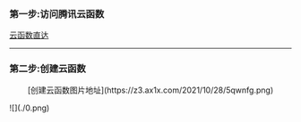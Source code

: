 ### 第一步:访问腾讯云函数
[云函数直达](https://console.cloud.tencent.com/scf/list)

---

### 第二步:创建云函数
<p align="center"> [创建云函数图片地址](https://z3.ax1x.com/2021/10/28/5qwnfg.png) </P>
![](./0.png)
